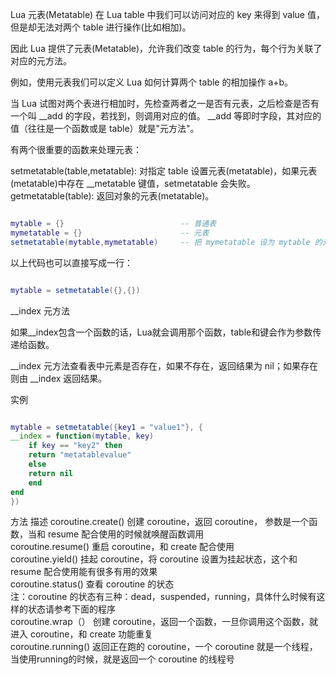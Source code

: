 
Lua 元表(Metatable)
在 Lua table 中我们可以访问对应的 key 来得到 value 值，但是却无法对两个 table 进行操作(比如相加)。

因此 Lua 提供了元表(Metatable)，允许我们改变 table 的行为，每个行为关联了对应的元方法。

例如，使用元表我们可以定义 Lua 如何计算两个 table 的相加操作 a+b。

当 Lua 试图对两个表进行相加时，先检查两者之一是否有元表，之后检查是否有一个叫 __add 的字段，若找到，则调用对应的值。 __add 等即时字段，其对应的值（往往是一个函数或是 table）就是"元方法"。

有两个很重要的函数来处理元表：

setmetatable(table,metatable): 对指定 table 设置元表(metatable)，如果元表(metatable)中存在 __metatable 键值，setmetatable 会失败。
getmetatable(table): 返回对象的元表(metatable)。

```lua

mytable = {}                          -- 普通表
mymetatable = {}                      -- 元表
setmetatable(mytable,mymetatable)     -- 把 mymetatable 设为 mytable 的元表

```

以上代码也可以直接写成一行：
```lua

mytable = setmetatable({},{})

```
__index 元方法

如果__index包含一个函数的话，Lua就会调用那个函数，table和键会作为参数传递给函数。

__index 元方法查看表中元素是否存在，如果不存在，返回结果为 nil；如果存在则由 __index 返回结果。

实例
```lua

mytable = setmetatable({key1 = "value1"}, {
__index = function(mytable, key)
    if key == "key2" then
    return "metatablevalue"
    else
    return nil
    end
end
})


```

方法	描述
coroutine.create()	创建 coroutine，返回 coroutine， 参数是一个函数，当和 resume 配合使用的时候就唤醒函数调用<br>
coroutine.resume()	重启 coroutine，和 create 配合使用<br>
coroutine.yield()	挂起 coroutine，将 coroutine 设置为挂起状态，这个和 resume 配合使用能有很多有用的效果<br>
coroutine.status()	查看 coroutine 的状态<br>
注：coroutine 的状态有三种：dead，suspended，running，具体什么时候有这样的状态请参考下面的程序<br>
coroutine.wrap（）	创建 coroutine，返回一个函数，一旦你调用这个函数，就进入 coroutine，和 create 功能重复<br>
coroutine.running()	返回正在跑的 coroutine，一个 coroutine 就是一个线程，当使用running的时候，就是返回一个 coroutine 的线程号<br>

